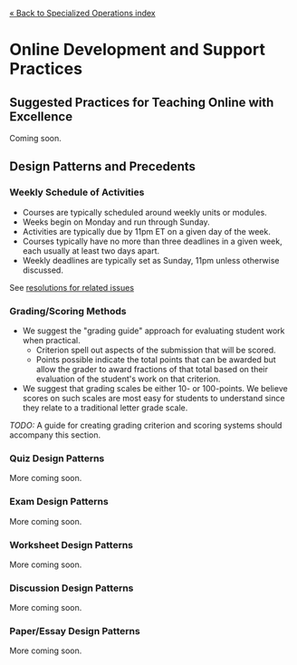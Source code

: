 [&laquo; Back to Specialized Operations index](../index.md)

Online Development and Support Practices
========================================

Suggested Practices for Teaching Online with Excellence
-------------------------------------------------------

Coming soon.

Design Patterns and Precedents
------------------------------

### Weekly Schedule of Activities

* Courses are typically scheduled around weekly units or modules.
* Weeks begin on Monday and run through Sunday.
* Activities are typically due by 11pm ET on a given day of the week.
* Courses typically have no more than three deadlines in a given week, each usually at least two days apart.
* Weekly deadlines are typically set as Sunday, 11pm unless otherwise discussed.

See [resolutions for related issues](issues.md)

### Grading/Scoring Methods

* We suggest the "grading guide" approach for evaluating student work when practical.
  * Criterion spell out aspects of the submission that will be scored.
  * Points possible indicate the total points that can be awarded but allow the grader to award fractions of that total
    based on their evaluation of the student's work on that criterion.
* We suggest that grading scales be either 10- or 100-points.
  We believe scores on such scales are most easy for students to understand since they relate to a traditional letter grade scale.

*TODO:* A guide for creating grading criterion and scoring systems should accompany this section.

### Quiz Design Patterns

More coming soon.

### Exam Design Patterns

More coming soon.

### Worksheet Design Patterns

More coming soon.

### Discussion Design Patterns

More coming soon.

### Paper/Essay Design Patterns

More coming soon.